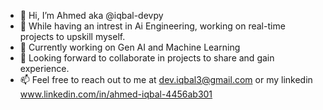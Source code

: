 - 👋 Hi, I’m Ahmed aka @iqbal-devpy
- 👀 While having an intrest in Ai Engineering, working on real-time projects to upskill myself. 
- 🌱 Currently working on Gen AI and Machine Learning
- 💞️ Looking forward to collaborate in projects to share and gain experience.
- 📫 Feel free to reach out to me at dev.iqbal3@gmail.com or my linkedin www.linkedin.com/in/ahmed-iqbal-4456ab301
